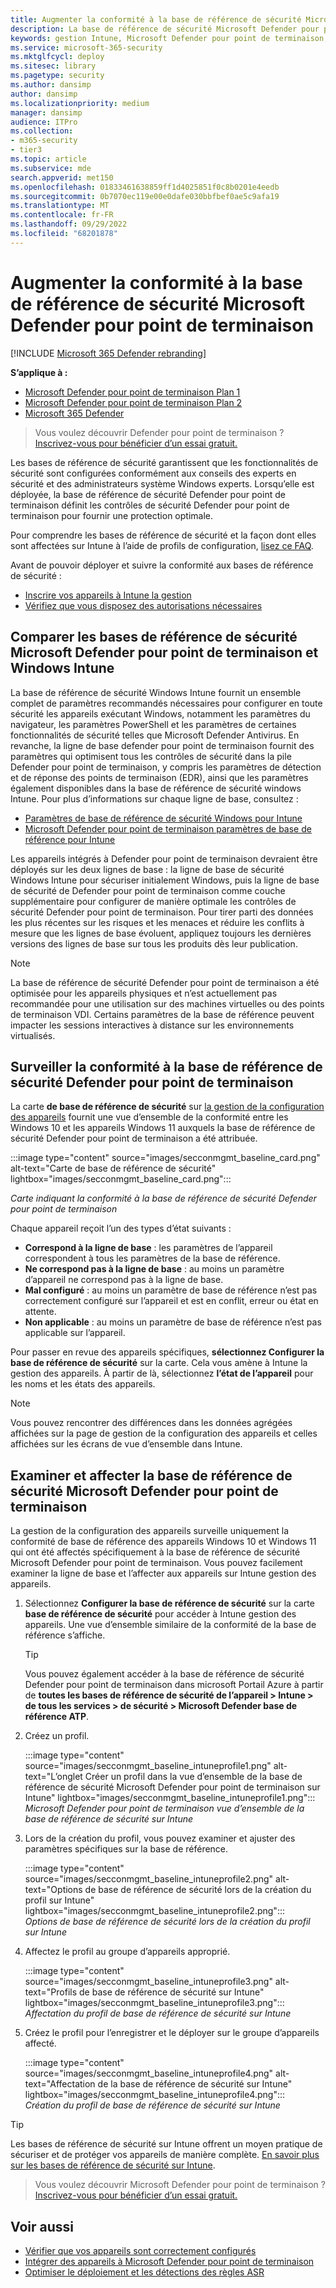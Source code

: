 ```yaml
---
title: Augmenter la conformité à la base de référence de sécurité Microsoft Defender pour point de terminaison
description: La base de référence de sécurité Microsoft Defender pour point de terminaison définit des contrôles de sécurité pour fournir une protection optimale.
keywords: gestion Intune, Microsoft Defender pour point de terminaison, Microsoft Defender, Microsoft Defender pour point de terminaison ASR, base de référence de sécurité
ms.service: microsoft-365-security
ms.mktglfcycl: deploy
ms.sitesec: library
ms.pagetype: security
ms.author: dansimp
author: dansimp
ms.localizationpriority: medium
manager: dansimp
audience: ITPro
ms.collection:
- m365-security
- tier3
ms.topic: article
ms.subservice: mde
search.appverid: met150
ms.openlocfilehash: 01833461638859ff1d4025851f0c8b0201e4eedb
ms.sourcegitcommit: 0b7070ec119e00e0dafe030bbfbef0ae5c9afa19
ms.translationtype: MT
ms.contentlocale: fr-FR
ms.lasthandoff: 09/29/2022
ms.locfileid: "68201878"
---
```

# <a name="increase-compliance-to-the-microsoft-defender-for-endpoint-security-baseline"></a>Augmenter la conformité à la base de référence de sécurité Microsoft Defender pour point de terminaison

[!INCLUDE [Microsoft 365 Defender rebranding](../../includes/microsoft-defender.md)]

**S’applique à :**
- [Microsoft Defender pour point de terminaison Plan 1](https://go.microsoft.com/fwlink/p/?linkid=2154037)
- [Microsoft Defender pour point de terminaison Plan 2](https://go.microsoft.com/fwlink/p/?linkid=2154037)
- [Microsoft 365 Defender](https://go.microsoft.com/fwlink/?linkid=2118804)

> Vous voulez découvrir Defender pour point de terminaison ? [Inscrivez-vous pour bénéficier d’un essai gratuit.](https://signup.microsoft.com/create-account/signup?products=7f379fee-c4f9-4278-b0a1-e4c8c2fcdf7e&ru=https://aka.ms/MDEp2OpenTrial?ocid=docs-wdatp-onboardconfigure-abovefoldlink)

Les bases de référence de sécurité garantissent que les fonctionnalités de sécurité sont configurées conformément aux conseils des experts en sécurité et des administrateurs système Windows experts. Lorsqu’elle est déployée, la base de référence de sécurité Defender pour point de terminaison définit les contrôles de sécurité Defender pour point de terminaison pour fournir une protection optimale.

Pour comprendre les bases de référence de sécurité et la façon dont elles sont affectées sur Intune à l’aide de profils de configuration, [lisez ce FAQ](/intune/security-baselines#q--a).

Avant de pouvoir déployer et suivre la conformité aux bases de référence de sécurité :

- [Inscrire vos appareils à Intune la gestion](configure-machines.md#enroll-devices-to-intune-management)
- [Vérifiez que vous disposez des autorisations nécessaires](configure-machines.md#obtain-required-permissions)

## <a name="compare-the-microsoft-defender-for-endpoint-and-the-windows-intune-security-baselines"></a>Comparer les bases de référence de sécurité Microsoft Defender pour point de terminaison et Windows Intune

La base de référence de sécurité Windows Intune fournit un ensemble complet de paramètres recommandés nécessaires pour configurer en toute sécurité les appareils exécutant Windows, notamment les paramètres du navigateur, les paramètres PowerShell et les paramètres de certaines fonctionnalités de sécurité telles que Microsoft Defender Antivirus. En revanche, la ligne de base defender pour point de terminaison fournit des paramètres qui optimisent tous les contrôles de sécurité dans la pile Defender pour point de terminaison, y compris les paramètres de détection et de réponse des points de terminaison (EDR), ainsi que les paramètres également disponibles dans la base de référence de sécurité windows Intune. Pour plus d’informations sur chaque ligne de base, consultez :

- [Paramètres de base de référence de sécurité Windows pour Intune](/intune/security-baseline-settings-windows)
- [Microsoft Defender pour point de terminaison paramètres de base de référence pour Intune](/intune/security-baseline-settings-defender-atp)

Les appareils intégrés à Defender pour point de terminaison devraient être déployés sur les deux lignes de base : la ligne de base de sécurité Windows Intune pour sécuriser initialement Windows, puis la ligne de base de sécurité de Defender pour point de terminaison comme couche supplémentaire pour configurer de manière optimale les contrôles de sécurité Defender pour point de terminaison. Pour tirer parti des données les plus récentes sur les risques et les menaces et réduire les conflits à mesure que les lignes de base évoluent, appliquez toujours les dernières versions des lignes de base sur tous les produits dès leur publication.

> [!NOTE]
> La base de référence de sécurité Defender pour point de terminaison a été optimisée pour les appareils physiques et n’est actuellement pas recommandée pour une utilisation sur des machines virtuelles ou des points de terminaison VDI. Certains paramètres de la base de référence peuvent impacter les sessions interactives à distance sur les environnements virtualisés.

## <a name="monitor-compliance-to-the-defender-for-endpoint-security-baseline"></a>Surveiller la conformité à la base de référence de sécurité Defender pour point de terminaison

La carte **de base de référence de sécurité** sur [la gestion de la configuration des appareils](configure-machines.md) fournit une vue d’ensemble de la conformité entre les Windows 10 et les appareils Windows 11 auxquels la base de référence de sécurité Defender pour point de terminaison a été attribuée.

:::image type="content" source="images/secconmgmt_baseline_card.png" alt-text="Carte de base de référence de sécurité" lightbox="images/secconmgmt_baseline_card.png":::

*Carte indiquant la conformité à la base de référence de sécurité Defender pour point de terminaison*

Chaque appareil reçoit l’un des types d’état suivants :

- **Correspond à la ligne de base** : les paramètres de l’appareil correspondent à tous les paramètres de la base de référence.
- **Ne correspond pas à la ligne de base** : au moins un paramètre d’appareil ne correspond pas à la ligne de base.
- **Mal configuré** : au moins un paramètre de base de référence n’est pas correctement configuré sur l’appareil et est en conflit, erreur ou état en attente.
- **Non applicable** : au moins un paramètre de base de référence n’est pas applicable sur l’appareil.

Pour passer en revue des appareils spécifiques, **sélectionnez Configurer la base de référence de sécurité** sur la carte. Cela vous amène à Intune la gestion des appareils. À partir de là, sélectionnez **l’état de l’appareil** pour les noms et les états des appareils.

> [!NOTE]
> Vous pouvez rencontrer des différences dans les données agrégées affichées sur la page de gestion de la configuration des appareils et celles affichées sur les écrans de vue d’ensemble dans Intune.

## <a name="review-and-assign-the-microsoft-defender-for-endpoint-security-baseline"></a>Examiner et affecter la base de référence de sécurité Microsoft Defender pour point de terminaison

La gestion de la configuration des appareils surveille uniquement la conformité de base de référence des appareils Windows 10 et Windows 11 qui ont été affectés spécifiquement à la base de référence de sécurité Microsoft Defender pour point de terminaison. Vous pouvez facilement examiner la ligne de base et l’affecter aux appareils sur Intune gestion des appareils.

1. Sélectionnez **Configurer la base de référence de sécurité** sur la carte **base de référence de sécurité** pour accéder à Intune gestion des appareils. Une vue d’ensemble similaire de la conformité de la base de référence s’affiche.

   > [!TIP]
   > Vous pouvez également accéder à la base de référence de sécurité Defender pour point de terminaison dans microsoft Portail Azure à partir de **toutes les bases de référence de sécurité de l’appareil > Intune > de tous les services > de sécurité > Microsoft Defender base de référence ATP**.

2. Créez un profil.

   :::image type="content" source="images/secconmgmt_baseline_intuneprofile1.png" alt-text="L’onglet Créer un profil dans la vue d’ensemble de la base de référence de sécurité Microsoft Defender pour point de terminaison sur Intune" lightbox="images/secconmgmt_baseline_intuneprofile1.png":::<br>
   *Microsoft Defender pour point de terminaison vue d’ensemble de la base de référence de sécurité sur Intune*

3. Lors de la création du profil, vous pouvez examiner et ajuster des paramètres spécifiques sur la base de référence.

   :::image type="content" source="images/secconmgmt_baseline_intuneprofile2.png" alt-text="Options de base de référence de sécurité lors de la création du profil sur Intune" lightbox="images/secconmgmt_baseline_intuneprofile2.png":::<br>
   *Options de base de référence de sécurité lors de la création du profil sur Intune*

4. Affectez le profil au groupe d’appareils approprié.

   :::image type="content" source="images/secconmgmt_baseline_intuneprofile3.png" alt-text="Profils de base de référence de sécurité sur Intune" lightbox="images/secconmgmt_baseline_intuneprofile3.png":::<br>
   *Affectation du profil de base de référence de sécurité sur Intune*

5. Créez le profil pour l’enregistrer et le déployer sur le groupe d’appareils affecté.

   :::image type="content" source="images/secconmgmt_baseline_intuneprofile4.png" alt-text="Affectation de la base de référence de sécurité sur Intune" lightbox="images/secconmgmt_baseline_intuneprofile4.png":::<br>
   *Création du profil de base de référence de sécurité sur Intune*

> [!TIP]
> Les bases de référence de sécurité sur Intune offrent un moyen pratique de sécuriser et de protéger vos appareils de manière complète. [En savoir plus sur les bases de référence de sécurité sur Intune](/intune/security-baselines).

> Vous voulez découvrir Microsoft Defender pour point de terminaison ? [Inscrivez-vous pour bénéficier d’un essai gratuit.](https://signup.microsoft.com/create-account/signup?products=7f379fee-c4f9-4278-b0a1-e4c8c2fcdf7e&ru=https://aka.ms/MDEp2OpenTrial?ocid=docs-wdatp-onboardconfigure-belowfoldlink)

## <a name="related-topics"></a>Voir aussi

- [Vérifier que vos appareils sont correctement configurés](configure-machines.md)
- [Intégrer des appareils à Microsoft Defender pour point de terminaison](configure-machines-onboarding.md)
- [Optimiser le déploiement et les détections des règles ASR](configure-machines-asr.md)
